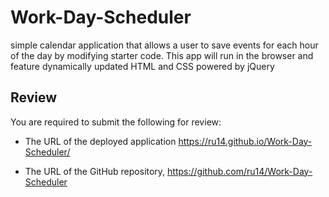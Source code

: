 # Work-Day-Scheduler



simple calendar application that allows a user to save events for each hour of the day by modifying starter code. This app will run in the browser and feature dynamically updated HTML and CSS powered by jQuery




## Review

You are required to submit the following for review:

* The URL of the deployed application
https://ru14.github.io/Work-Day-Scheduler/

* The URL of the GitHub repository, 
https://github.com/ru14/Work-Day-Scheduler
